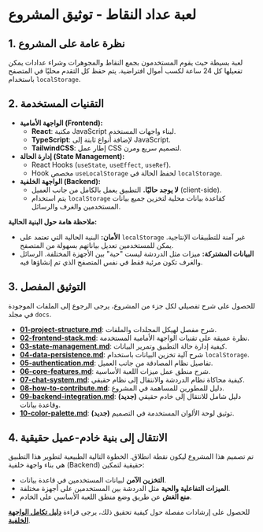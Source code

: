 # لعبة عداد النقاط - توثيق المشروع

## 1. نظرة عامة على المشروع

لعبة بسيطة حيث يقوم المستخدمون بجمع النقاط والمجوهرات وشراء عدادات يمكن تفعيلها كل 24 ساعة لكسب أموال افتراضية. يتم حفظ كل التقدم محليًا في المتصفح باستخدام `localStorage`.

## 2. التقنيات المستخدمة

- **الواجهة الأمامية (Frontend):**
  - **React**: مكتبة JavaScript لبناء واجهات المستخدم.
  - **TypeScript**: لإضافة أنواع ثابتة إلى JavaScript.
  - **TailwindCSS**: إطار عمل CSS لتصميم سريع ومرن.
- **إدارة الحالة (State Management):**
  - React Hooks (`useState`, `useEffect`, `useRef`).
  - Hook مخصص `useLocalStorage` لحفظ الحالة في `localStorage`.
- **الواجهة الخلفية (Backend):**
  - **لا يوجد حاليًا.** التطبيق يعمل بالكامل من جانب العميل (client-side).
  - يتم استخدام `localStorage` كقاعدة بيانات محلية لتخزين جميع بيانات المستخدمين والغرف والرسائل.

**ملاحظة هامة حول البنية الحالية:**
- **الأمان:** البنية الحالية التي تعتمد على `localStorage` غير آمنة للتطبيقات الإنتاجية. يمكن للمستخدمين تعديل بياناتهم بسهولة من المتصفح.
- **البيانات المشتركة:** ميزات مثل الدردشة ليست "حية" بين الأجهزة المختلفة. الرسائل والغرف تكون مرئية فقط في نفس المتصفح الذي تم إنشاؤها فيه.

## 3. التوثيق المفصل

للحصول على شرح تفصيلي لكل جزء من المشروع، يرجى الرجوع إلى الملفات الموجودة في مجلد `docs`.

- **[01-project-structure.md](./docs/01-project-structure.md)**: شرح مفصل لهيكل المجلدات والملفات.
- **[02-frontend-stack.md](./docs/02-frontend-stack.md)**: نظرة عميقة على تقنيات الواجهة الأمامية المستخدمة.
- **[03-state-management.md](./docs/03-state-management.md)**: كيفية إدارة حالة التطبيق وتمرير البيانات.
- **[04-data-persistence.md](./docs/04-data-persistence.md)**: شرح آلية تخزين البيانات باستخدام `localStorage`.
- **[05-authentication.md](./docs/05-authentication.md)**: تفاصيل نظام المصادقة من جانب العميل.
- **[06-core-features.md](./docs/06-core-features.md)**: شرح منطق عمل ميزات اللعبة الأساسية.
- **[07-chat-system.md](./docs/07-chat-system.md)**: كيفية محاكاة نظام الدردشة والانتقال إلى نظام حقيقي.
- **[08-how-to-contribute.md](./docs/08-how-to-contribute.md)**: دليل للمطورين للمساهمة في المشروع.
- **[09-backend-integration.md](./docs/09-backend-integration.md)**: **(جديد)** دليل شامل للانتقال إلى خادم حقيقي وقاعدة بيانات.
- **[10-color-palette.md](./docs/10-color-palette.md)**: **(جديد)** توثيق لوحة الألوان المستخدمة في التصميم.

## 4. الانتقال إلى بنية خادم-عميل حقيقية

تم تصميم هذا المشروع ليكون نقطة انطلاق. الخطوة التالية الطبيعية لتطوير هذا التطبيق هي بناء واجهة خلفية (Backend) حقيقية لتمكين:
- **التخزين الآمن** لبيانات المستخدمين في قاعدة بيانات.
- **الميزات التفاعلية والحية** مثل الدردشة بين المستخدمين على أجهزة مختلفة.
- **منع الغش** عن طريق وضع منطق اللعبة الأساسي على الخادم.

للحصول على إرشادات مفصلة حول كيفية تحقيق ذلك، يرجى قراءة **[دليل تكامل الواجهة الخلفية](./docs/09-backend-integration.md)**.